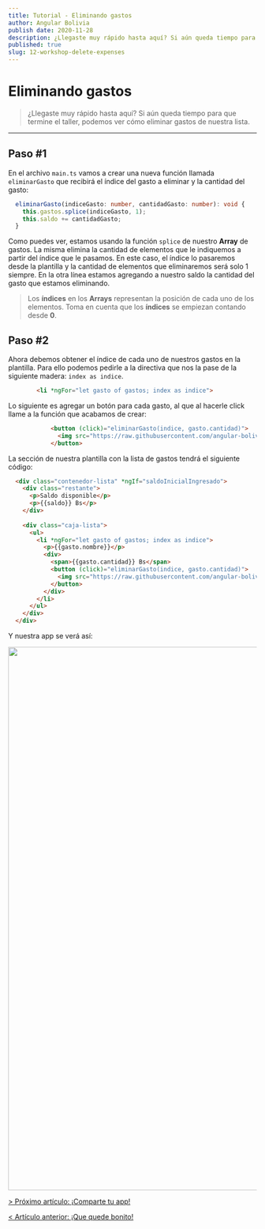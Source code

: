 ```yaml
---
title: Tutorial - Eliminando gastos
author: Angular Bolivia
publish date: 2020-11-28
description: ¿Llegaste muy rápido hasta aquí? Si aún queda tiempo para que termine el taller, podemos ver cómo eliminar gastos de nuestra lista.
published: true
slug: 12-workshop-delete-expenses
---
```


# Eliminando gastos

> ¿Llegaste muy rápido hasta aquí? Si aún queda tiempo para que termine el taller, podemos ver cómo eliminar gastos de nuestra lista.

***

## Paso #1

En el archivo `main.ts` vamos a crear una nueva función llamada `eliminarGasto` que recibirá el índice del gasto a eliminar y la cantidad del gasto:

```typescript
  eliminarGasto(indiceGasto: number, cantidadGasto: number): void {
    this.gastos.splice(indiceGasto, 1);
    this.saldo += cantidadGasto;
  }
```

Como puedes ver, estamos usando la función `splice` de nuestro **Array** de gastos. La misma elimina la cantidad de elementos que le indiquemos a partir del índice que le pasamos. En este caso, el índice lo pasaremos desde la plantilla y la cantidad de elementos que eliminaremos será solo 1 siempre. En la otra línea estamos agregando a nuestro saldo la cantidad del gasto que estamos eliminando.

> Los **índices** en los **Arrays** representan la posición de cada uno de los elementos. Toma en cuenta que los **índices** se empiezan contando desde **0**.

## Paso #2

Ahora debemos obtener el índice de cada uno de nuestros gastos en la plantilla. Para ello podemos pedirle a la directiva que nos la pase de la siguiente madera: `index as indice`.

```html
        <li *ngFor="let gasto of gastos; index as indice">
```

Lo siguiente es agregar un botón para cada gasto, al que al hacerle click llame a la función que acabamos de crear:

```html
            <button (click)="eliminarGasto(indice, gasto.cantidad)">
              <img src="https://raw.githubusercontent.com/angular-bolivia/ng-she-workshop/develop/src/assets/trash-icon.svg" alt="Eliminar gasto" />
            </button>
```

La sección de nuestra plantilla con la lista de gastos tendrá el siguiente código:

```html
  <div class="contenedor-lista" *ngIf="saldoInicialIngresado">
    <div class="restante">
      <p>Saldo disponible</p>
      <p>{{saldo}} Bs</p>
    </div>
 
    <div class="caja-lista">
      <ul>
        <li *ngFor="let gasto of gastos; index as indice">
          <p>{{gasto.nombre}}</p>
          <div>
            <span>{{gasto.cantidad}} Bs</span>
            <button (click)="eliminarGasto(indice, gasto.cantidad)">
              <img src="https://raw.githubusercontent.com/angular-bolivia/ng-she-workshop/develop/src/assets/trash-icon.svg" alt="Eliminar gasto" />
            </button>
          </div>
        </li>
      </ul>
    </div>
  </div>
```

Y nuestra app se verá así:

<div align="center">
  <img src="/assets/img/template-7.png" alt="Eliminar gastos" style="width: 1100px;">
</div>

[> Próximo artículo: ¡Comparte tu app!](/blog/13-workshop-share)

[< Artículo anterior: ¡Que quede bonito!](/blog/11-workshop-css)
